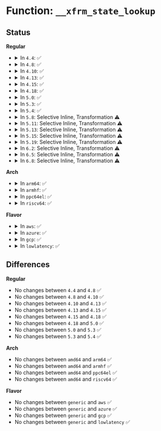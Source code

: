 # Function: <code>__xfrm_state_lookup</code>

## Status
<b>Regular</b>
<ul>
<li>
<details>
<summary>In <code>4.4</code>: ✅</summary>

```c
struct xfrm_state *__xfrm_state_lookup(struct net *net, u32 mark, const xfrm_address_t *daddr, __be32 spi, u8 proto, short unsigned int family);
```

**Collision:** Unique Static

**Inline:** No

**Transformation:** False

**Instances:**

```
In net/xfrm/xfrm_state.c (ffffffff817b9380)
Location: net/xfrm/xfrm_state.c:654
Inline: False
Direct callers:
  - net/xfrm/xfrm_state.c:xfrm_state_lookup
  - net/xfrm/xfrm_state.c:xfrm_state_update
  - net/xfrm/xfrm_state.c:xfrm_state_add
  - net/xfrm/xfrm_state.c:xfrm_state_find
```
**Symbols:**

```
ffffffff817b9380-ffffffff817b946b: __xfrm_state_lookup (STB_LOCAL)
```
</details>
</li>
<li>
<details>
<summary>In <code>4.8</code>: ✅</summary>

```c
struct xfrm_state *__xfrm_state_lookup(struct net *net, u32 mark, const xfrm_address_t *daddr, __be32 spi, u8 proto, short unsigned int family);
```

**Collision:** Unique Static

**Inline:** No

**Transformation:** False

**Instances:**

```
In net/xfrm/xfrm_state.c (ffffffff81825560)
Location: net/xfrm/xfrm_state.c:655
Inline: False
Direct callers:
  - net/xfrm/xfrm_state.c:xfrm_state_lookup
  - net/xfrm/xfrm_state.c:xfrm_state_update
  - net/xfrm/xfrm_state.c:xfrm_state_add
  - net/xfrm/xfrm_state.c:xfrm_state_find
```
**Symbols:**

```
ffffffff81825560-ffffffff8182563f: __xfrm_state_lookup (STB_LOCAL)
```
</details>
</li>
<li>
<details>
<summary>In <code>4.10</code>: ✅</summary>

```c
struct xfrm_state *__xfrm_state_lookup(struct net *net, u32 mark, const xfrm_address_t *daddr, __be32 spi, u8 proto, short unsigned int family);
```

**Collision:** Unique Static

**Inline:** No

**Transformation:** False

**Instances:**

```
In net/xfrm/xfrm_state.c (ffffffff81856ec0)
Location: net/xfrm/xfrm_state.c:664
Inline: False
Direct callers:
  - net/xfrm/xfrm_state.c:xfrm_alloc_spi
  - net/xfrm/xfrm_state.c:xfrm_alloc_spi
  - net/xfrm/xfrm_state.c:xfrm_state_update
  - net/xfrm/xfrm_state.c:xfrm_state_add
  - net/xfrm/xfrm_state.c:xfrm_state_find
```
**Symbols:**

```
ffffffff81856ec0-ffffffff81856ffb: __xfrm_state_lookup (STB_LOCAL)
```
</details>
</li>
<li>
<details>
<summary>In <code>4.13</code>: ✅</summary>

```c
struct xfrm_state *__xfrm_state_lookup(struct net *net, u32 mark, const xfrm_address_t *daddr, __be32 spi, u8 proto, short unsigned int family);
```

**Collision:** Unique Static

**Inline:** No

**Transformation:** False

**Instances:**

```
In net/xfrm/xfrm_state.c (ffffffff8187b7c0)
Location: net/xfrm/xfrm_state.c:809
Inline: False
Direct callers:
  - net/xfrm/xfrm_state.c:xfrm_alloc_spi
  - net/xfrm/xfrm_state.c:xfrm_alloc_spi
  - net/xfrm/xfrm_state.c:xfrm_state_update
  - net/xfrm/xfrm_state.c:xfrm_state_add
  - net/xfrm/xfrm_state.c:xfrm_state_find
```
**Symbols:**

```
ffffffff8187b7c0-ffffffff8187b8c6: __xfrm_state_lookup (STB_LOCAL)
```
</details>
</li>
<li>
<details>
<summary>In <code>4.15</code>: ✅</summary>

```c
struct xfrm_state *__xfrm_state_lookup(struct net *net, u32 mark, const xfrm_address_t *daddr, __be32 spi, u8 proto, short unsigned int family);
```

**Collision:** Unique Static

**Inline:** No

**Transformation:** False

**Instances:**

```
In net/xfrm/xfrm_state.c (ffffffff818fc710)
Location: net/xfrm/xfrm_state.c:818
Inline: False
Direct callers:
  - net/xfrm/xfrm_state.c:xfrm_alloc_spi
  - net/xfrm/xfrm_state.c:xfrm_alloc_spi
  - net/xfrm/xfrm_state.c:xfrm_state_update
  - net/xfrm/xfrm_state.c:xfrm_state_add
  - net/xfrm/xfrm_state.c:xfrm_state_find
```
**Symbols:**

```
ffffffff818fc710-ffffffff818fc855: __xfrm_state_lookup (STB_LOCAL)
```
</details>
</li>
<li>
<details>
<summary>In <code>4.18</code>: ✅</summary>

```c
struct xfrm_state *__xfrm_state_lookup(struct net *net, u32 mark, const xfrm_address_t *daddr, __be32 spi, u8 proto, short unsigned int family);
```

**Collision:** Unique Static

**Inline:** No

**Transformation:** False

**Instances:**

```
In net/xfrm/xfrm_state.c (ffffffff81952f80)
Location: net/xfrm/xfrm_state.c:819
Inline: False
Direct callers:
  - net/xfrm/xfrm_state.c:xfrm_alloc_spi
  - net/xfrm/xfrm_state.c:xfrm_alloc_spi
  - net/xfrm/xfrm_state.c:xfrm_state_update
  - net/xfrm/xfrm_state.c:xfrm_state_add
  - net/xfrm/xfrm_state.c:xfrm_state_find
```
**Symbols:**

```
ffffffff81952f80-ffffffff819530c3: __xfrm_state_lookup (STB_LOCAL)
```
</details>
</li>
<li>
<details>
<summary>In <code>5.0</code>: ✅</summary>

```c
struct xfrm_state *__xfrm_state_lookup(struct net *net, u32 mark, const xfrm_address_t *daddr, __be32 spi, u8 proto, short unsigned int family);
```

**Collision:** Unique Static

**Inline:** No

**Transformation:** False

**Instances:**

```
In net/xfrm/xfrm_state.c (ffffffff81986c90)
Location: net/xfrm/xfrm_state.c:832
Inline: False
Direct callers:
  - net/xfrm/xfrm_state.c:xfrm_alloc_spi
  - net/xfrm/xfrm_state.c:xfrm_alloc_spi
  - net/xfrm/xfrm_state.c:xfrm_state_update
  - net/xfrm/xfrm_state.c:xfrm_state_add
  - net/xfrm/xfrm_state.c:xfrm_state_find
```
**Symbols:**

```
ffffffff81986c90-ffffffff81986eae: __xfrm_state_lookup (STB_LOCAL)
```
</details>
</li>
<li>
<details>
<summary>In <code>5.3</code>: ✅</summary>

```c
struct xfrm_state *__xfrm_state_lookup(struct net *net, u32 mark, const xfrm_address_t *daddr, __be32 spi, u8 proto, short unsigned int family);
```

**Collision:** Unique Static

**Inline:** No

**Transformation:** False

**Instances:**

```
In net/xfrm/xfrm_state.c (ffffffff819f0ad0)
Location: net/xfrm/xfrm_state.c:925
Inline: False
Direct callers:
  - net/xfrm/xfrm_state.c:xfrm_alloc_spi
  - net/xfrm/xfrm_state.c:xfrm_alloc_spi
  - net/xfrm/xfrm_state.c:xfrm_state_update
  - net/xfrm/xfrm_state.c:xfrm_state_add
  - net/xfrm/xfrm_state.c:xfrm_state_find
```
**Symbols:**

```
ffffffff819f0ad0-ffffffff819f0cbc: __xfrm_state_lookup (STB_LOCAL)
```
</details>
</li>
<li>
<details>
<summary>In <code>5.4</code>: ✅</summary>

```c
struct xfrm_state *__xfrm_state_lookup(struct net *net, u32 mark, const xfrm_address_t *daddr, __be32 spi, u8 proto, short unsigned int family);
```

**Collision:** Unique Static

**Inline:** No

**Transformation:** False

**Instances:**

```
In net/xfrm/xfrm_state.c (ffffffff81a279a0)
Location: net/xfrm/xfrm_state.c:927
Inline: False
Direct callers:
  - net/xfrm/xfrm_state.c:xfrm_alloc_spi
  - net/xfrm/xfrm_state.c:xfrm_alloc_spi
  - net/xfrm/xfrm_state.c:xfrm_state_update
  - net/xfrm/xfrm_state.c:xfrm_state_add
  - net/xfrm/xfrm_state.c:xfrm_state_find
```
**Symbols:**

```
ffffffff81a279a0-ffffffff81a27b8c: __xfrm_state_lookup (STB_LOCAL)
```
</details>
</li>
<li>
<details>
<summary>In <code>5.8</code>: Selective Inline, Transformation ⚠️</summary>

**Collision:** Unique Static

**Inline:** Selective

**Transformation:** True

**Instances:**

```
In net/xfrm/xfrm_state.c (ffffffff81b19de0)
Location: net/xfrm/xfrm_state.c:930
Inline: True
Direct callers:
  - net/xfrm/xfrm_state.c:xfrm_alloc_spi
  - net/xfrm/xfrm_state.c:xfrm_alloc_spi
  - net/xfrm/xfrm_state.c:xfrm_state_update
  - net/xfrm/xfrm_state.c:xfrm_state_add
  - net/xfrm/xfrm_state.c:xfrm_state_find
```
**Symbols:**

```
ffffffff81b19de0-ffffffff81b19fb6: __xfrm_state_lookup.isra.0 (STB_LOCAL)
```
</details>
</li>
<li>
<details>
<summary>In <code>5.11</code>: Selective Inline, Transformation ⚠️</summary>

**Collision:** Unique Static

**Inline:** Selective

**Transformation:** True

**Instances:**

```
In net/xfrm/xfrm_state.c (ffffffff81b281f0)
Location: net/xfrm/xfrm_state.c:930
Inline: True
Direct callers:
  - net/xfrm/xfrm_state.c:xfrm_alloc_spi
  - net/xfrm/xfrm_state.c:xfrm_alloc_spi
  - net/xfrm/xfrm_state.c:xfrm_state_update
  - net/xfrm/xfrm_state.c:xfrm_state_add
  - net/xfrm/xfrm_state.c:xfrm_state_find
```
**Symbols:**

```
ffffffff81b281f0-ffffffff81b283c6: __xfrm_state_lookup.isra.0 (STB_LOCAL)
```
</details>
</li>
<li>
<details>
<summary>In <code>5.13</code>: Selective Inline, Transformation ⚠️</summary>

**Collision:** Unique Static

**Inline:** Selective

**Transformation:** True

**Instances:**

```
In net/xfrm/xfrm_state.c (ffffffff81b15de0)
Location: net/xfrm/xfrm_state.c:929
Inline: True
Direct callers:
  - net/xfrm/xfrm_state.c:xfrm_alloc_spi
  - net/xfrm/xfrm_state.c:xfrm_alloc_spi
  - net/xfrm/xfrm_state.c:xfrm_state_update
  - net/xfrm/xfrm_state.c:xfrm_state_add
  - net/xfrm/xfrm_state.c:xfrm_state_find
```
**Symbols:**

```
ffffffff81b15de0-ffffffff81b15fbd: __xfrm_state_lookup.isra.0 (STB_LOCAL)
```
</details>
</li>
<li>
<details>
<summary>In <code>5.15</code>: Selective Inline, Transformation ⚠️</summary>

**Collision:** Unique Static

**Inline:** Selective

**Transformation:** True

**Instances:**

```
In net/xfrm/xfrm_state.c (ffffffff81bd9990)
Location: net/xfrm/xfrm_state.c:953
Inline: True
Direct callers:
  - net/xfrm/xfrm_state.c:xfrm_alloc_spi
  - net/xfrm/xfrm_state.c:xfrm_alloc_spi
  - net/xfrm/xfrm_state.c:xfrm_state_update
  - net/xfrm/xfrm_state.c:xfrm_state_add
  - net/xfrm/xfrm_state.c:xfrm_state_find
```
**Symbols:**

```
ffffffff81bd9990-ffffffff81bd9b6d: __xfrm_state_lookup.isra.0 (STB_LOCAL)
```
</details>
</li>
<li>
<details>
<summary>In <code>5.19</code>: Selective Inline, Transformation ⚠️</summary>

**Collision:** Unique Static

**Inline:** Selective

**Transformation:** True

**Instances:**

```
In net/xfrm/xfrm_state.c (ffffffff81d70960)
Location: net/xfrm/xfrm_state.c:954
Inline: True
Direct callers:
  - net/xfrm/xfrm_state.c:xfrm_alloc_spi
  - net/xfrm/xfrm_state.c:xfrm_alloc_spi
  - net/xfrm/xfrm_state.c:xfrm_state_update
  - net/xfrm/xfrm_state.c:xfrm_state_add
  - net/xfrm/xfrm_state.c:xfrm_state_find
```
**Symbols:**

```
ffffffff81d70960-ffffffff81d70b5e: __xfrm_state_lookup.isra.0 (STB_LOCAL)
```
</details>
</li>
<li>
<details>
<summary>In <code>6.2</code>: Selective Inline, Transformation ⚠️</summary>

**Collision:** Unique Static

**Inline:** Selective

**Transformation:** True

**Instances:**

```
In net/xfrm/xfrm_state.c (ffffffff81f3c2f0)
Location: net/xfrm/xfrm_state.c:1020
Inline: True
Direct callers:
  - net/xfrm/xfrm_state.c:xfrm_alloc_spi
  - net/xfrm/xfrm_state.c:xfrm_alloc_spi
  - net/xfrm/xfrm_state.c:xfrm_state_update
  - net/xfrm/xfrm_state.c:xfrm_state_add
```
**Symbols:**

```
ffffffff81f3c2f0-ffffffff81f3c4ee: __xfrm_state_lookup.isra.0 (STB_LOCAL)
```
</details>
</li>
<li>
<details>
<summary>In <code>6.5</code>: Selective Inline, Transformation ⚠️</summary>

**Collision:** Unique Static

**Inline:** Selective

**Transformation:** True

**Instances:**

```
In net/xfrm/xfrm_state.c (ffffffff81f9bc30)
Location: net/xfrm/xfrm_state.c:1020
Inline: True
Direct callers:
  - net/xfrm/xfrm_state.c:xfrm_alloc_spi
  - net/xfrm/xfrm_state.c:xfrm_alloc_spi
  - net/xfrm/xfrm_state.c:xfrm_state_update
  - net/xfrm/xfrm_state.c:xfrm_state_add
```
**Symbols:**

```
ffffffff81f9bc30-ffffffff81f9be32: __xfrm_state_lookup.isra.0 (STB_LOCAL)
```
</details>
</li>
<li>
<details>
<summary>In <code>6.8</code>: Selective Inline, Transformation ⚠️</summary>

**Collision:** Unique Static

**Inline:** Selective

**Transformation:** True

**Instances:**

```
In net/xfrm/xfrm_state.c (ffffffff82068f90)
Location: net/xfrm/xfrm_state.c:1020
Inline: True
Direct callers:
  - net/xfrm/xfrm_state.c:xfrm_alloc_spi
  - net/xfrm/xfrm_state.c:xfrm_alloc_spi
  - net/xfrm/xfrm_state.c:xfrm_state_update
  - net/xfrm/xfrm_state.c:xfrm_state_add
```
**Symbols:**

```
ffffffff82068f90-ffffffff82069192: __xfrm_state_lookup.isra.0 (STB_LOCAL)
```
</details>
</li>
</ul>
<b>Arch</b>
<ul>
<li>
<details>
<summary>In <code>arm64</code>: ✅</summary>

```c
struct xfrm_state *__xfrm_state_lookup(struct net *net, u32 mark, const xfrm_address_t *daddr, __be32 spi, u8 proto, short unsigned int family);
```

**Collision:** Unique Static

**Inline:** No

**Transformation:** False

**Instances:**

```
In net/xfrm/xfrm_state.c (ffff800010ce4330)
Location: net/xfrm/xfrm_state.c:927
Inline: False
Direct callers:
  - net/xfrm/xfrm_state.c:xfrm_alloc_spi
  - net/xfrm/xfrm_state.c:xfrm_alloc_spi
  - net/xfrm/xfrm_state.c:xfrm_state_update
  - net/xfrm/xfrm_state.c:xfrm_state_add
  - net/xfrm/xfrm_state.c:xfrm_state_find
```
**Symbols:**

```
ffff800010ce4330-ffff800010ce452c: __xfrm_state_lookup (STB_LOCAL)
```
</details>
</li>
<li>
<details>
<summary>In <code>armhf</code>: ✅</summary>

```c
struct xfrm_state *__xfrm_state_lookup(struct net *net, u32 mark, const xfrm_address_t *daddr, __be32 spi, u8 proto, short unsigned int family);
```

**Collision:** Unique Static

**Inline:** No

**Transformation:** False

**Instances:**

```
In net/xfrm/xfrm_state.c (c0dee2d8)
Location: net/xfrm/xfrm_state.c:927
Inline: False
Direct callers:
  - net/xfrm/xfrm_state.c:xfrm_alloc_spi
  - net/xfrm/xfrm_state.c:xfrm_alloc_spi
  - net/xfrm/xfrm_state.c:xfrm_state_update
  - net/xfrm/xfrm_state.c:xfrm_state_add
  - net/xfrm/xfrm_state.c:xfrm_state_find
```
**Symbols:**

```
c0dee2d8-c0dee4c4: __xfrm_state_lookup (STB_LOCAL)
```
</details>
</li>
<li>
<details>
<summary>In <code>ppc64el</code>: ✅</summary>

```c
struct xfrm_state *__xfrm_state_lookup(struct net *net, u32 mark, const xfrm_address_t *daddr, __be32 spi, u8 proto, short unsigned int family);
```

**Collision:** Unique Static

**Inline:** No

**Transformation:** False

**Instances:**

```
In net/xfrm/xfrm_state.c (c000000000e08d80)
Location: net/xfrm/xfrm_state.c:927
Inline: False
Direct callers:
  - net/xfrm/xfrm_state.c:xfrm_alloc_spi
  - net/xfrm/xfrm_state.c:xfrm_alloc_spi
  - net/xfrm/xfrm_state.c:xfrm_state_update
  - net/xfrm/xfrm_state.c:xfrm_state_add
  - net/xfrm/xfrm_state.c:xfrm_state_find
```
**Symbols:**

```
c000000000e08d80-c000000000e08fd0: __xfrm_state_lookup (STB_LOCAL)
```
</details>
</li>
<li>
<details>
<summary>In <code>riscv64</code>: ✅</summary>

```c
struct xfrm_state *__xfrm_state_lookup(struct net *net, u32 mark, const xfrm_address_t *daddr, __be32 spi, u8 proto, short unsigned int family);
```

**Collision:** Unique Static

**Inline:** No

**Transformation:** False

**Instances:**

```
In net/xfrm/xfrm_state.c (ffffffe000833a52)
Location: net/xfrm/xfrm_state.c:927
Inline: False
Direct callers:
  - net/xfrm/xfrm_state.c:xfrm_alloc_spi
  - net/xfrm/xfrm_state.c:xfrm_alloc_spi
  - net/xfrm/xfrm_state.c:xfrm_state_update
  - net/xfrm/xfrm_state.c:xfrm_state_add
  - net/xfrm/xfrm_state.c:xfrm_state_find
```
**Symbols:**

```
ffffffe000833a52-ffffffe000833cb4: __xfrm_state_lookup (STB_LOCAL)
```
</details>
</li>
</ul>
<b>Flavor</b>
<ul>
<li>
<details>
<summary>In <code>aws</code>: ✅</summary>

```c
struct xfrm_state *__xfrm_state_lookup(struct net *net, u32 mark, const xfrm_address_t *daddr, __be32 spi, u8 proto, short unsigned int family);
```

**Collision:** Unique Static

**Inline:** No

**Transformation:** False

**Instances:**

```
In net/xfrm/xfrm_state.c (ffffffff819c7030)
Location: net/xfrm/xfrm_state.c:927
Inline: False
Direct callers:
  - net/xfrm/xfrm_state.c:xfrm_alloc_spi
  - net/xfrm/xfrm_state.c:xfrm_alloc_spi
  - net/xfrm/xfrm_state.c:xfrm_state_update
  - net/xfrm/xfrm_state.c:xfrm_state_add
  - net/xfrm/xfrm_state.c:xfrm_state_find
```
**Symbols:**

```
ffffffff819c7030-ffffffff819c721c: __xfrm_state_lookup (STB_LOCAL)
```
</details>
</li>
<li>
<details>
<summary>In <code>azure</code>: ✅</summary>

```c
struct xfrm_state *__xfrm_state_lookup(struct net *net, u32 mark, const xfrm_address_t *daddr, __be32 spi, u8 proto, short unsigned int family);
```

**Collision:** Unique Static

**Inline:** No

**Transformation:** False

**Instances:**

```
In net/xfrm/xfrm_state.c (ffffffff81983e20)
Location: net/xfrm/xfrm_state.c:927
Inline: False
Direct callers:
  - net/xfrm/xfrm_state.c:xfrm_alloc_spi
  - net/xfrm/xfrm_state.c:xfrm_alloc_spi
  - net/xfrm/xfrm_state.c:xfrm_state_update
  - net/xfrm/xfrm_state.c:xfrm_state_add
  - net/xfrm/xfrm_state.c:xfrm_state_find
```
**Symbols:**

```
ffffffff81983e20-ffffffff8198400c: __xfrm_state_lookup (STB_LOCAL)
```
</details>
</li>
<li>
<details>
<summary>In <code>gcp</code>: ✅</summary>

```c
struct xfrm_state *__xfrm_state_lookup(struct net *net, u32 mark, const xfrm_address_t *daddr, __be32 spi, u8 proto, short unsigned int family);
```

**Collision:** Unique Static

**Inline:** No

**Transformation:** False

**Instances:**

```
In net/xfrm/xfrm_state.c (ffffffff81a31ab0)
Location: net/xfrm/xfrm_state.c:927
Inline: False
Direct callers:
  - net/xfrm/xfrm_state.c:xfrm_alloc_spi
  - net/xfrm/xfrm_state.c:xfrm_alloc_spi
  - net/xfrm/xfrm_state.c:xfrm_state_update
  - net/xfrm/xfrm_state.c:xfrm_state_add
  - net/xfrm/xfrm_state.c:xfrm_state_find
```
**Symbols:**

```
ffffffff81a31ab0-ffffffff81a31c9c: __xfrm_state_lookup (STB_LOCAL)
```
</details>
</li>
<li>
<details>
<summary>In <code>lowlatency</code>: ✅</summary>

```c
struct xfrm_state *__xfrm_state_lookup(struct net *net, u32 mark, const xfrm_address_t *daddr, __be32 spi, u8 proto, short unsigned int family);
```

**Collision:** Unique Static

**Inline:** No

**Transformation:** False

**Instances:**

```
In net/xfrm/xfrm_state.c (ffffffff81a3d370)
Location: net/xfrm/xfrm_state.c:927
Inline: False
Direct callers:
  - net/xfrm/xfrm_state.c:xfrm_alloc_spi
  - net/xfrm/xfrm_state.c:xfrm_alloc_spi
  - net/xfrm/xfrm_state.c:xfrm_state_update
  - net/xfrm/xfrm_state.c:xfrm_state_add
  - net/xfrm/xfrm_state.c:xfrm_state_find
```
**Symbols:**

```
ffffffff81a3d370-ffffffff81a3d55c: __xfrm_state_lookup (STB_LOCAL)
```
</details>
</li>
</ul>

## Differences
<b>Regular</b>
<ul>
<li>
No changes between <code>4.4</code> and <code>4.8</code> ✅
</li>
<li>
No changes between <code>4.8</code> and <code>4.10</code> ✅
</li>
<li>
No changes between <code>4.10</code> and <code>4.13</code> ✅
</li>
<li>
No changes between <code>4.13</code> and <code>4.15</code> ✅
</li>
<li>
No changes between <code>4.15</code> and <code>4.18</code> ✅
</li>
<li>
No changes between <code>4.18</code> and <code>5.0</code> ✅
</li>
<li>
No changes between <code>5.0</code> and <code>5.3</code> ✅
</li>
<li>
No changes between <code>5.3</code> and <code>5.4</code> ✅
</li>
</ul>
<b>Arch</b>
<ul>
<li>
No changes between <code>amd64</code> and <code>arm64</code> ✅
</li>
<li>
No changes between <code>amd64</code> and <code>armhf</code> ✅
</li>
<li>
No changes between <code>amd64</code> and <code>ppc64el</code> ✅
</li>
<li>
No changes between <code>amd64</code> and <code>riscv64</code> ✅
</li>
</ul>
<b>Flavor</b>
<ul>
<li>
No changes between <code>generic</code> and <code>aws</code> ✅
</li>
<li>
No changes between <code>generic</code> and <code>azure</code> ✅
</li>
<li>
No changes between <code>generic</code> and <code>gcp</code> ✅
</li>
<li>
No changes between <code>generic</code> and <code>lowlatency</code> ✅
</li>
</ul>
